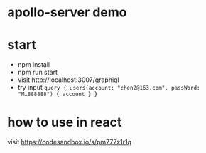 # apollo-server demo
# start
* npm install 
* npm run start
* visit http://localhost:3007/graphiql
* try input
`query {
	 users(account: "chen2@163.com", passWord: "Mi888888") {
    account
  }
}`

# how to use in react 
visit https://codesandbox.io/s/pm777z1r1q

